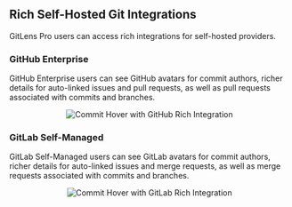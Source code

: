 ## Rich Self-Hosted Git Integrations

GitLens Pro users can access rich integrations for self-hosted providers.

### GitHub Enterprise

GitHub Enterprise users can see GitHub avatars for commit authors, richer details for auto-linked issues and pull requests, as well as pull requests associated with commits and branches.

<p align="center">
  <img src="../../images/docs/hovers-github-integration.png" alt="Commit Hover with GitHub Rich Integration"/>
</p>

### GitLab Self-Managed

GitLab Self-Managed users can see GitLab avatars for commit authors, richer details for auto-linked issues and merge requests, as well as merge requests associated with commits and branches.

<p align="center">
  <img src="../../images/docs/hovers-gitlab-integration.png" alt="Commit Hover with GitLab Rich Integration"/>
</p>
